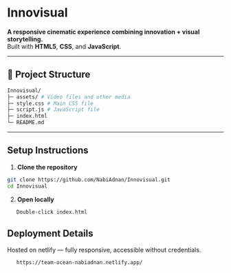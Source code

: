 # Innovisual

**A responsive cinematic experience combining innovation + visual storytelling.**  
Built with **HTML5**, **CSS**, and **JavaScript**.

---

## 📂 Project Structure
```bash
Innovisual/
├─ assets/ # Video files and other media
├─ style.css # Main CSS file
├─ script.js # JavaScript file 
├─ index.html
└─ README.md
```

---

##  Setup Instructions

1. **Clone the repository**
```bash
git clone https://github.com/NabiAdnan/Innovisual.git
cd Innovisual
```
2. **Open locally**
```bash
   Double-click index.html
```
## Deployment Details
Hosted on netlify — fully responsive, accessible without credentials.
```bash
   https://team-ocean-nabiadnan.netlify.app/
```

